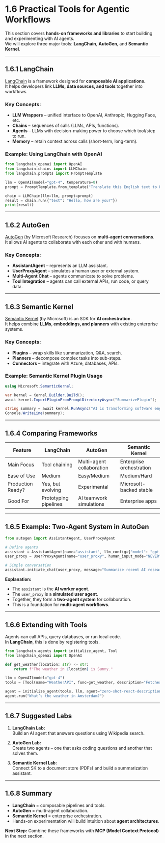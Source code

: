 # 1.6 Practical Tools for Agentic Workflows

This section covers **hands-on frameworks and libraries** to start building and experimenting with AI agents.  
We will explore three major tools: **LangChain**, **AutoGen**, and **Semantic Kernel**.

---

## 1.6.1 LangChain

[LangChain](https://www.langchain.com/) is a framework designed for **composable AI applications**.  
It helps developers link **LLMs, data sources, and tools** together into workflows.

### Key Concepts:

- **LLM Wrappers** – unified interface to OpenAI, Anthropic, Hugging Face, etc.
- **Chains** – sequences of calls (LLMs, APIs, functions).
- **Agents** – LLMs with decision-making power to choose which tool/step to run.
- **Memory** – retain context across calls (short-term, long-term).

### Example: Using LangChain with OpenAI

```python
from langchain_openai import OpenAI
from langchain.chains import LLMChain
from langchain.prompts import PromptTemplate

llm = OpenAI(model="gpt-4", temperature=0)
prompt = PromptTemplate.from_template("Translate this English text to French: {text}")

chain = LLMChain(llm=llm, prompt=prompt)
result = chain.run({"text": "Hello, how are you?"})
print(result)
```

---

## 1.6.2 AutoGen

[AutoGen](https://github.com/microsoft/autogen) (by Microsoft Research) focuses on **multi-agent conversations**.  
It allows AI agents to collaborate with each other and with humans.

### Key Concepts:

- **AssistantAgent** – represents an LLM assistant.
- **UserProxyAgent** – simulates a human user or external system.
- **Multi-Agent Chat** – agents communicate to solve problems.
- **Tool Integration** – agents can call external APIs, run code, or query data.

---

## 1.6.3 Semantic Kernel

[Semantic Kernel](https://learn.microsoft.com/en-us/semantic-kernel/) (by Microsoft) is an SDK for **AI orchestration**.  
It helps combine **LLMs, embeddings, and planners** with existing enterprise systems.

### Key Concepts:

- **Plugins** – wrap skills like summarization, Q&A, search.
- **Planners** – decompose complex tasks into sub-steps.
- **Connectors** – integrate with Azure, databases, APIs.

### Example: Semantic Kernel Plugin Usage

```csharp
using Microsoft.SemanticKernel;

var kernel = Kernel.Builder.Build();
await kernel.ImportPluginFromPromptDirectoryAsync("SummarizePlugin");

string summary = await kernel.RunAsync("AI is transforming software engineering.");
Console.WriteLine(summary);
```

---

## 1.6.4 Comparing Frameworks

| Feature           | LangChain             | AutoGen                   | Semantic Kernel          |
| ----------------- | --------------------- | ------------------------- | ------------------------ |
| Main Focus        | Tool chaining         | Multi-agent collaboration | Enterprise orchestration |
| Ease of Use       | Medium                | Easy/Medium               | Medium/Hard              |
| Production Ready? | Yes, but evolving     | Experimental              | Microsoft-backed stable  |
| Good For          | Prototyping pipelines | AI teamwork simulations   | Enterprise apps          |

---

## 1.6.5 Example: Two-Agent System in AutoGen

```python
from autogen import AssistantAgent, UserProxyAgent

# Define agents
assistant = AssistantAgent(name="assistant", llm_config={"model": "gpt-4"})
user_proxy = UserProxyAgent(name="user_proxy", human_input_mode="NEVER")

# Simple conversation
assistant.initiate_chat(user_proxy, message="Summarize recent AI research trends.")
```

**Explanation:**

- The `assistant` is the **AI worker agent**.
- The `user_proxy` is a **simulated user agent**.
- Together, they form a **two-agent system** for collaboration.
- This is a foundation for **multi-agent workflows**.

---

## 1.6.6 Extending with Tools

Agents can call APIs, query databases, or run local code.  
In **LangChain**, this is done by registering tools.

```python
from langchain.agents import initialize_agent, Tool
from langchain_openai import OpenAI

def get_weather(location: str) -> str:
    return f"The weather in {location} is Sunny."

llm = OpenAI(model="gpt-4")
tools = [Tool(name="WeatherAPI", func=get_weather, description="Fetches weather info.")]

agent = initialize_agent(tools, llm, agent="zero-shot-react-description", verbose=True)
agent.run("What’s the weather in Amsterdam?")
```

---

## 1.6.7 Suggested Labs

1. **LangChain Lab:**  
   Build an AI agent that answers questions using Wikipedia search.

2. **AutoGen Lab:**  
   Create two agents – one that asks coding questions and another that solves them.

3. **Semantic Kernel Lab:**  
   Connect SK to a document store (PDFs) and build a summarization assistant.

---

## 1.6.8 Summary

- **LangChain** = composable pipelines and tools.
- **AutoGen** = multi-agent collaboration.
- **Semantic Kernel** = enterprise orchestration.
- Hands-on experimentation will build intuition about **agent architectures**.

**Next Step:** Combine these frameworks with **MCP (Model Context Protocol)** in the next section.

